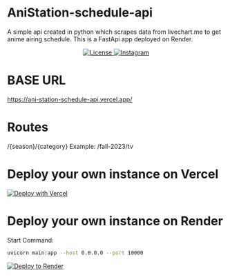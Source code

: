 # AniStation-schedule-api
A simple api created in python which scrapes data from livechart.me to get anime airing schedule.
This is a FastApi app deployed on Render.

<p align="center">
    <a href="https://github.com/Kawaki22/AniStation-schedule-api/blob/master/LICENSE">
    <img src="https://img.shields.io/badge/license-MIT-blue" alt="License">
  </a>
    <a href="https://www.instagram.com/pra_sidh_22/">
    <img src="https://img.shields.io/badge/instagram-pra__sidh__22-green" alt="Instagram">
  </a>
</p>

# BASE URL
https://ani-station-schedule-api.vercel.app/

# Routes
/{season}/{category}
Example: /fall-2023/tv

# Deploy your own instance on Vercel
[![Deploy with Vercel](https://vercel.com/button)](https://vercel.com/new/clone?repository-url=https%3A%2F%2Fgithub.com%2FKawaki22%2FAniStation-schedule-api)

# Deploy your own instance on Render

Start Command:
```sh
uvicorn main:app --host 0.0.0.0 --port 10000
```

[![Deploy to Render](https://render.com/images/deploy-to-render-button.svg)](https://render.com/deploy?repo=https://github.com/Kawaki22/AniStation-schedule-api)
